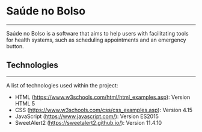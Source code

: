 # Saúde no Bolso

***

Saúde no Bolso is a software that aims to help users with facilitating tools for health systems, such as scheduling appointments and an emergency button.

## Technologies
***
A list of technologies used within the project:
* HTML (https://www.w3schools.com/html/html_examples.asp): Version HTML 5
* CSS (https://www.w3schools.com/css/css_examples.asp): Version 4.15
* JavaScript (https://www.javascript.com/): Version ES2015
* SweetAlert2 (https://sweetalert2.github.io/): Version 11.4.10